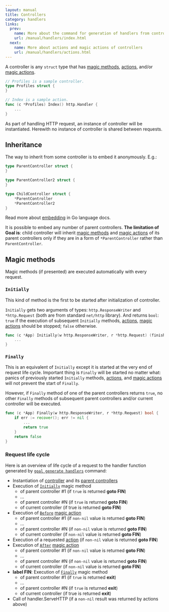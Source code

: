 ```yaml
---
layout: manual
title: Controllers
category: handlers
links:
  prev:
    name: More about the command for generation of handlers from controllers
    url: /manual/handlers/index.html
  next:
    name: More about actions and magic actions of controllers
    url: /manual/handlers/actions.html
---
```

A controller is any `struct` type that has [magic methods](#magic-method),
[actions](actions.html), and/or [magic actions](actions.html#magic-actions).

```go
// Profiles is a sample controller.
type Profiles struct {
}

// Index is a sample action.
func (c *Profiles) Index() http.Handler {
	...
}
```

As part of handling HTTP request, an instance of controller will be instantiated.
Herewith no instance of controller is shared between requests.

## Inheritance
The way to inherit from some controller is to embed it anonymously. E.g.:

```go
type ParentController struct {
}

type ParentController2 struct {
}

type ChildController struct {
	*ParentController
	*ParentController2
}
```

Read more about [embedding](https://golang.org/doc/effective_go.html#embedding) in Go language docs.

It is possible to embed any number of parent controllers.
**The limitation of Goal is**: child controller will inherit [magic methods](#magic-methods) and
[magic actions](actions.html#magic-actions) of its parent controllers only
if they are in a form of `*ParentController` rather than `ParentController`.

## Magic methods
Magic methods (if presented) are executed automatically with every request.

### `Initially`
This kind of method is the first to be started after initialization of controller.

`Initially` gets two arguments of types: `http.ResponseWriter` and `*http.Request`
(both are from standard `net/http` library).
And returns `bool`: `true` if the execution of subsequent `Initially` methods,
[actions](actions.html), [magic actions](actions.html#magic-actions) should be stopped;
`false` otherwise.

```go
func (c *App) Initially(w http.ResponseWriter, r *http.Request) (finish bool) {
	...
}
```

### `Finally`
This is an equivalent of `Initially` except it is started at the very end of
request life cycle.
Important thing is `Finally` will be started no matter what:
panics of previously started `Initially` methods, [actions](actions.html),
and [magic actions](actions.html#magic-actions) will not prevent the start
of `Finally`.

However, if `Finally` method of one of the parent controllers returns `true`,
no other `Finally` methods of subsequent parent controllers and/or current controller
will be executed.

```go
func (c *App) Finally(w http.ResponseWriter, r *http.Request) bool {
	if err := recover(); err != nil {
		...
		return true
	}
	return false
}
```

### Request life cycle
Here is an overview of life cycle of a request to the handler function generated by
[`goal generate handlers`](index.html) command:

* Instantiation of [controller](#controllers) and its [parent controllers](#inheritance)
* Execution of [`Initially`](#initially) magic method
  * of parent controller #1 (if `true` is returned **goto FIN**)
  * ...
  * of parent controller #N (if `true` is returned **goto FIN**)
  * of current controller (if true is returned **goto FIN**)
* Execution of [`Before`](actions.html#before) [magic action](actions.html#magic-actions)
  * of parent controller #1 (if `non-nil` value is returned **goto FIN**)
  * ...
  * of parent controller #N (if `non-nil` value is returned **goto FIN**)
  * of current controller (if `non-nil` value is returned **goto FIN**)
* Execution of a requested [action](actions.html) (if `non-nil` value is returned **goto FIN**)
* Execution of [`After`](actions.html#after) [magic action](actions.html#magic-actions)
  * of parent controller #1 (if `non-nil` value is returned **goto FIN**)
  * ...
  * of parent controller #N (if `non-nil` value is returned **goto FIN**)
  * of current controller (if `non-nil` value is returned **goto FIN**)
* **label FIN**: Execution of [`Finally`](#finally) magic method
  * of parent controller #1 (if `true` is returned **exit**)
  * ...
  * of parent controller #N (if `true` is returned **exit**)
  * of current controller (if true is returned **exit**)
* Call of handler.ServeHTTP (if a `non-nil` result was returned by actions above)
